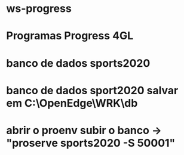 # ws-progress
# Programas Progress 4GL
# banco de dados sports2020

# banco de dados sport2020 salvar em C:\OpenEdge\WRK\db 

# abrir o proenv subir o banco -> "proserve sports2020 -S 50001"
